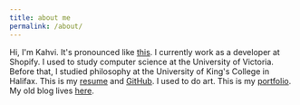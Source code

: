 ```yaml
---
title: about me
permalink: /about/
---
```

Hi, I'm Kahvi. It's pronounced like [this](/assets/pronounce4.m4a). I currently work as a developer at Shopify. I used to study computer science at the University of Victoria. Before that, I studied philosophy at the University of King's College in Halifax.
This is my [resume](/assets/resume.pdf) and [GitHub](https://github.com/iamkahvi).
I used to do art. This is my <a href="http://archive.kahvipatel.com/portfolio.html" target="_blank">portfolio</a>. My old blog lives <a href="http://archive.kahvipatel.com" target="_blank">here</a>.
